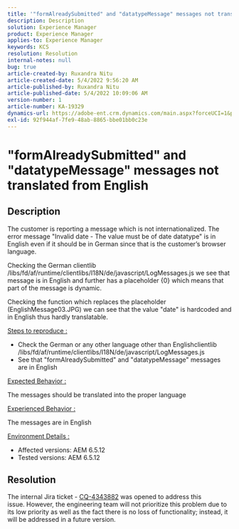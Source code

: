 ```yaml
---
title: '"formAlreadySubmitted" and "datatypeMessage" messages not translated from English'
description: Description
solution: Experience Manager
product: Experience Manager
applies-to: Experience Manager
keywords: KCS
resolution: Resolution
internal-notes: null
bug: true
article-created-by: Ruxandra Nitu
article-created-date: 5/4/2022 9:56:20 AM
article-published-by: Ruxandra Nitu
article-published-date: 5/4/2022 10:09:06 AM
version-number: 1
article-number: KA-19329
dynamics-url: https://adobe-ent.crm.dynamics.com/main.aspx?forceUCI=1&pagetype=entityrecord&etn=knowledgearticle&id=e7458870-90cb-ec11-a7b5-6045bd00db25
exl-id: 92f944af-7fe9-48ab-8865-bbe01bb0c23e
---
```

# "formAlreadySubmitted" and "datatypeMessage" messages not translated from English

## Description


The customer is reporting a message which is not internationalized. The error message "Invalid date - The value must be of date datatype" is in English even if it should be in German since that is the customer’s browser language.

Checking the German clientlib /libs/fd/af/runtime/clientlibs/I18N/de/javascript/LogMessages.js we see that message is in English and further has a placeholder {0} which means that part of the message is dynamic.

Checking the function which replaces the placeholder (EnglishMessage03.JPG) we can see that the value "date" is hardcoded and in English thus hardly translatable.

<u>Steps to reproduce :</u>

- Check the German or any other language other than Englishclientlib /libs/fd/af/runtime/clientlibs/I18N/de/javascript/LogMessages.js
- See that "formAlreadySubmitted" and "datatypeMessage" messages are in English


<u>Expected Behavior :</u>

The messages should be translated into the proper language

<u>Experienced Behavior :</u>

The messages are in English

<u>Environment Details :</u>

- Affected versions: AEM 6.5.12
- Tested versions: AEM 6.5.12



## Resolution


The internal Jira ticket - [CQ-4343882](https://jira.corp.adobe.com/browse/CQ-4343882) was opened to address this issue. However, the engineering team will not prioritize this problem due to its low priority as well as the fact there is no loss of functionality; instead, it will be addressed in a future version.
